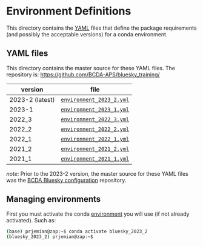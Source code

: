# Environment Definitions

This directory contains the [YAML](https://yaml.org) files that define the
package requirements (and possibly the acceptable versions) for a conda
environment.

## YAML files

This directory contains the master source for these YAML files.
The repository is: https://github.com/BCDA-APS/bluesky_training/

version | file
--- | ---
2023-2 (latest) | [`environment_2023_2.yml`](./environment_2023_2.yml)
2023-1 | [`environment_2023_1.yml`](./environment_2023_1.yml)
2022_3 | [`environment_2022_3.yml`](./environment_2022_3.yml)
2022_2 | [`environment_2022_2.yml`](./environment_2022_2.yml)
2022_1 | [`environment_2022_1.yml`](./environment_2022_1.yml)
2021_2 | [`environment_2021_2.yml`](./environment_2021_2.yml)
2021_1 | [`environment_2021_1.yml`](./environment_2021_1.yml)

_note_: Prior to the 2023-2 version, the master source for these YAML files was the
[BCDA Bluesky
configuration](https://github.com/BCDA-APS/use_bluesky/tree/main/install)
repository.

## Managing environments

First you must activate the conda
[environment](https://bcda-aps.github.io/bluesky_training/reference/_conda_environment.html)
you will use (if not already activated). Such as:

```bash
(base) prjemian@zap:~$ conda activate bluesky_2023_2
(bluesky_2023_2) prjemian@zap:~$
```
